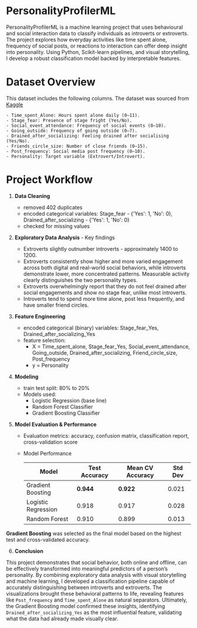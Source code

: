 # PersonalityProfilerML
PersonalityProfilerML is a machine learning project that uses behavioural and social interaction data to classify individuals as introverts or extroverts. The project explores how everyday activities like time spent alone, frequency of social posts, or reactions to interaction can offer deep insight into personality. Using Python, Scikit-learn pipelines, and visual storytelling, I develop a robust classification model backed by interpretable features.

# Dataset Overview
This dataset includes the following columns. The dataset was sourced from [Kaggle](https://www.kaggle.com/datasets/rakeshkapilavai/extrovert-vs-introvert-behavior-data/data)
    
    - Time_spent_Alone: Hours spent alone daily (0–11).
    - Stage_fear: Presence of stage fright (Yes/No).
    - Social_event_attendance: Frequency of social events (0–10).
    - Going_outside: Frequency of going outside (0–7).
    - Drained_after_socializing: Feeling drained after socialising (Yes/No).
    - Friends_circle_size: Number of close friends (0–15).
    - Post_frequency: Social media post frequency (0–10).
    - Personality: Target variable (Extrovert/Introvert).

# Project Workflow
1. **Data Cleaning**
   - removed 402 duplicates
   - encoded categorical variables: Stage_fear - {'Yes': 1, 'No': 0), Drained_after_socializing - {'Yes': 1, 'No': 0}
   - checked for missing values

2. **Exploratory Data Analysis** - Key findings
    - Extroverts slightly outnumber introverts - approximately 1400 to 1200.
    - Extroverts consistently show higher and more varied engagement across both digital and real-world social behaviors, while introverts demonstrate lower, more concentrated patterns. Measurable activity clearly distinguishes the two personality types.
    - Extroverts overwhelmingly report that they do not feel drained after social engagements and show no stage fear, unlike most introverts.
    - Introverts tend to spend more time alone, post less frequently, and have smaller friend circles.

3. **Feature Engineering**
   - encoded categorical (binary) variables: Stage_fear_Yes, Drained_after_socializing_Yes
   - feature selection:
      - X = Time_spent_alone, Stage_fear_Yes, Social_event_attendance, Going_outside, Drained_after_socializing, Friend_circle_size, Post_frequency
      - y = Personality

4. **Modeling**
   - train test split: 80% to 20%
   - Models used:
     - Logistic Regression (base line)
     - Random Forest Classifier
     - Gradient Boosting Classifier

5. **Model Evaluation & Performance**
   - Evaluation metrics: accuracy, confusion matrix, classification report, cross-validation score
   - Model Performance

      | Model              | Test Accuracy | Mean CV Accuracy | Std Dev |
      |--------------------|---------------|------------------|---------|
      | Gradient Boosting  | **0.944**     | **0.922**        | 0.021   |
      | Logistic Regression| 0.918         | 0.917            | 0.028   |
      | Random Forest      | 0.910         | 0.899            | 0.013   |

**Gradient Boosting** was selected as the final model based on the highest test and cross-validated accuracy.

6. **Conclusion**

This project demonstrates that social behavior, both online and offline, can be effectively transformed into meaningful predictors of a person’s personality. By combining exploratory data analysis with visual storytelling and machine learning, I developed a classification pipeline capable of accurately distinguishing between introverts and extroverts. 
The visualizations brought these behavioral patterns to life, revealing features like `Post_frequency` and `Time_spent_Alone` as natural separators. 
Ultimately, the Gradient Boosting model confirmed these insights, identifying `Drained_after_socializing_Yes` as the most influential feature, validating what the data had already made visually clear.
